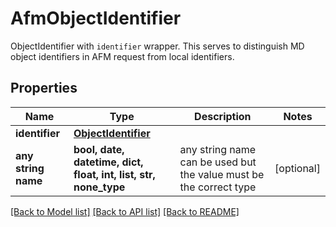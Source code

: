 # AfmObjectIdentifier

ObjectIdentifier with `identifier` wrapper. This serves to distinguish MD object identifiers in AFM request from local identifiers.

## Properties
Name | Type | Description | Notes
------------ | ------------- | ------------- | -------------
**identifier** | [**ObjectIdentifier**](ObjectIdentifier.md) |  | 
**any string name** | **bool, date, datetime, dict, float, int, list, str, none_type** | any string name can be used but the value must be the correct type | [optional]

[[Back to Model list]](../README.md#documentation-for-models) [[Back to API list]](../README.md#documentation-for-api-endpoints) [[Back to README]](../README.md)


